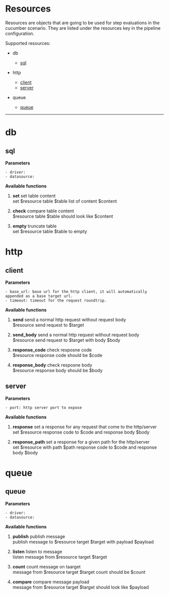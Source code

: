# Resources

Resources are objects that are going to be used for step evaluations in the cucumber scenario. They are listed under the resources key in the pipeline configuration.

Supported resources:

* db
   - [sql](#db/sql)
  
* http
   - [client](#http/client)
   - [server](#http/server)
  
* queue
   - [queue](#queue/queue)
  
---

# db
## sql
**Parameters**
  
    - driver:   
    - datasource:   
**Available functions**

  1. **set**
    set table content    
      set $resource table $table list of content $content
        
  1. **check**
    compare table content    
      $resource table $table should look like $content
        
  1. **empty**
    truncate table    
      set $resource table $table to empty
        
# http
## client
**Parameters**
  
    - base_url: base url for the http client, it will automatically appended as a base target url.  
    - timeout: timeout for the request roundtrip.  
**Available functions**

  1. **send**
    send a normal http request without request body    
      $resource send request to $target
        
  1. **send_body**
    send a normal http request without request body    
      $resource send request to $target with body $body
        
  1. **response_code**
    check resposne code    
      $resource response code should be $code
        
  1. **response_body**
    check resposne body    
      $resource response body should be $body
        
## server
**Parameters**
  
    - port: http server port to expose  
**Available functions**

  1. **response**
    set a response for any request that come to the http/server    
      set $resource response code to $code and response body $body
        
  1. **response_path**
    set a response for a given path for the http/server    
      set $resource with path $path response code to $code and response body $body
        
# queue
## queue
**Parameters**
  
    - driver:   
    - datasource:   
**Available functions**

  1. **publish**
    publish message    
      publish message to $resource target $target with payload $payload
        
  1. **listen**
    listen to message    
      listen message from $resource target $target
        
  1. **count**
    count message on taarget    
      message from $resource target $target count should be $count
        
  1. **compare**
    compare message payload    
      message from $resource target $target should look like $payload
        